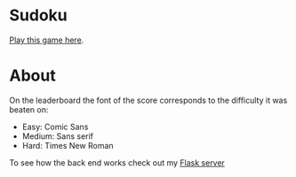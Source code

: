 # Sudoku

[Play this game here](https://sudoku.drismir.ca).

# About

On the leaderboard the font of the score corresponds to the difficulty it was beaten on:
 - Easy: Comic Sans
 - Medium: Sans serif
 - Hard: Times New Roman

To see how the back end works check out my [Flask server](https://github.com/ArmanDris/StrawberryPieServer)
